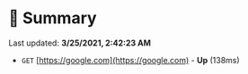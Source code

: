 # 📖 Summary
Last updated: **3/25/2021, 2:42:23 AM**

- `GET` [https://google.com](https://google.com) - **Up** (138ms)
